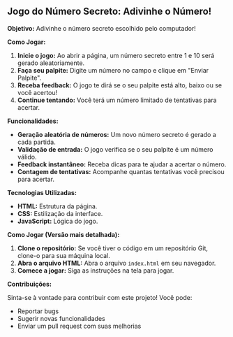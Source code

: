 ## Jogo do Número Secreto: Adivinhe o Número!

**Objetivo:** Adivinhe o número secreto escolhido pelo computador!

**Como Jogar:**

1. **Inicie o jogo:** Ao abrir a página, um número secreto entre 1 e 10 será gerado aleatoriamente.
2. **Faça seu palpite:** Digite um número no campo e clique em "Enviar Palpite".
3. **Receba feedback:** O jogo te dirá se o seu palpite está alto, baixo ou se você acertou!
4. **Continue tentando:** Você terá um número limitado de tentativas para acertar.

**Funcionalidades:**

* **Geração aleatória de números:** Um novo número secreto é gerado a cada partida.
* **Validação de entrada:** O jogo verifica se o seu palpite é um número válido.
* **Feedback instantâneo:** Receba dicas para te ajudar a acertar o número.
* **Contagem de tentativas:** Acompanhe quantas tentativas você precisou para acertar.

**Tecnologias Utilizadas:**

* **HTML:** Estrutura da página.
* **CSS:** Estilização da interface.
* **JavaScript:** Lógica do jogo.

**Como Jogar (Versão mais detalhada):**

1. **Clone o repositório:** Se você tiver o código em um repositório Git, clone-o para sua máquina local.
2. **Abra o arquivo HTML:** Abra o arquivo `index.html` em seu navegador.
3. **Comece a jogar:** Siga as instruções na tela para jogar.

**Contribuições:**

Sinta-se à vontade para contribuir com este projeto! Você pode:
* Reportar bugs
* Sugerir novas funcionalidades
* Enviar um pull request com suas melhorias
